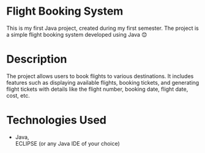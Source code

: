 # Flight Booking System
This is my first Java project, created during my first semester. The project is a simple flight booking system developed using Java 😊

# Description 
The project allows users to book flights to various destinations. It includes features such as displaying available flights, booking tickets, and generating flight tickets with details like the flight number, booking date, flight date, cost, etc.

# Technologies Used 
* Java,  
ECLIPSE (or any Java IDE of your choice)
